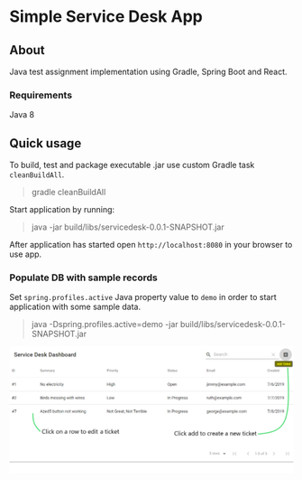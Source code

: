 # Simple Service Desk App

## About

Java test assignment implementation using Gradle, Spring Boot and React.

### Requirements

Java 8

## Quick usage

To  build, test and package executable .jar use custom Gradle task `cleanBuildAll`.

> gradle cleanBuildAll

Start application by running:

> java -jar build/libs/servicedesk-0.0.1-SNAPSHOT.jar

After application has started open `http://localhost:8080` in your browser to use app.

### Populate DB with sample records

Set `spring.profiles.active` Java property value to `demo` in order to start application with some sample data.

> java -Dspring.profiles.active=demo -jar build/libs/servicedesk-0.0.1-SNAPSHOT.jar



![dashboard_PNG](https://github.com/perfectglitch/servicedesk/raw/master/servicedesk.PNG)
